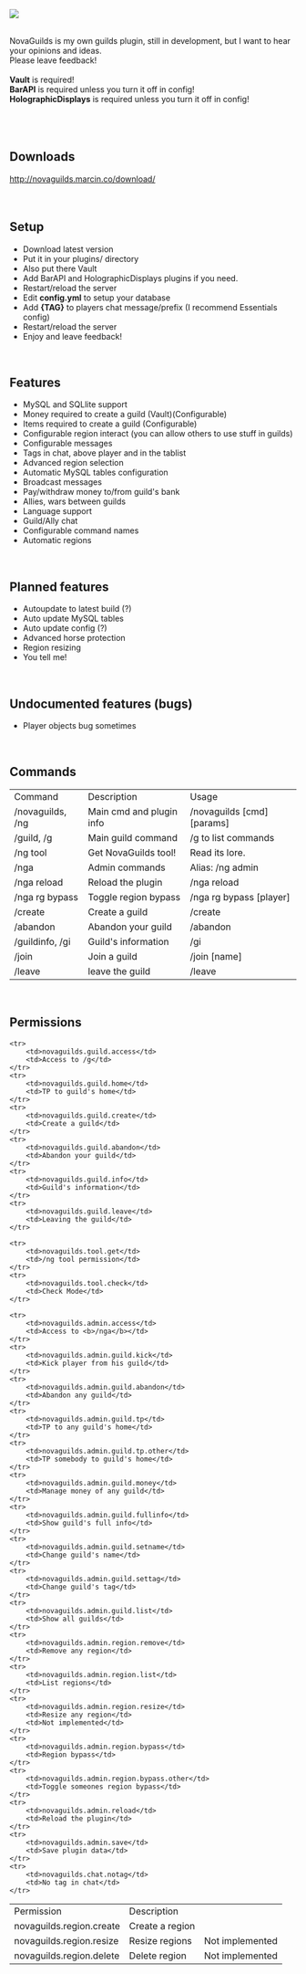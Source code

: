 <img src="http://novaguilds.marcin.co/img/newlogo.png" /><br/><br/>

NovaGuilds is my own guilds plugin, still in development, but I want to hear your opinions and ideas.<br/>
Please leave feedback!<br/><br/>
<b>Vault</b> is required!<br/>
<b>BarAPI</b> is required unless you turn it off in config!<br/>
<b>HolographicDisplays</b> is required unless you turn it off in config!<br/>
<br/><br/><br/>

<h2><b>Downloads</b></h2>
<a href="http://novaguilds.marcin.co/download/">http://novaguilds.marcin.co/download/</a>
<br/><br/><br/>

<h2><b>Setup</b></h2>
<ul>
    <li>Download latest version</li>
    <li>Put it in your plugins/ directory</li>
    <li>Also put there Vault</li>
    <li>Add BarAPI and HolographicDisplays plugins if you need.</li>
    <li>Restart/reload the server</li>
    <li>Edit <b>config.yml</b> to setup your database</li>
    <li>Add <b>{TAG}</b> to players chat message/prefix (I recommend Essentials config)</li>
    <li>Restart/reload the server</li>
    <li>Enjoy and leave feedback!</li>
</ul>

<br/>
<h2><b>Features</b></h2>
<ul>
    <li>MySQL and SQLlite support</li>
    <li>Money required to create a guild (Vault)(Configurable)</li>
    <li>Items required to create a guild (Configurable)</li>
    <li>Configurable region interact (you can allow others to use stuff in guilds)</li>
    <li>Configurable messages</li>
    <li>Tags in chat, above player and in the tablist</li>
    <li>Advanced region selection</li>
    <li>Automatic MySQL tables configuration</li>
    <li>Broadcast messages</li>
    <li>Pay/withdraw money to/from guild's bank</li>
    <li>Allies, wars between guilds</li>
    <li>Language support</li>
    <li>Guild/Ally chat</li>
    <li>Configurable command names</li>
    <li>Automatic regions</li>
</ul>

<br/>
<h2><b>Planned features</b></h2>
<ul>
    <li>Autoupdate to latest build (?)</li>
    <li>Auto update MySQL tables</li>
    <li>Auto update config (?)</li>
    <li>Advanced horse protection</li>
    <li>Region resizing</li>
    <li>You tell me!</li>
</ul>

<br/>
<h2><b>Undocumented features (bugs)</b></h2>
<ul>
    <li>Player objects bug sometimes</li>
</ul>

<br/>
<h2><b>Commands</b></h2>
<table>
    <tr>
        <td>Command</td>
        <td>Description</td>
        <td>Usage</td>
    </tr>
    <tr>
        <td>/novaguilds, /ng</td>
        <td>Main cmd and plugin info</td>
        <td>/novaguilds [cmd] [params]</td>
    </tr>
    <tr>
        <td>/guild, /g</td>
        <td>Main guild command</td>
        <td>/g to list commands</td>
    </tr>
    <tr>
        <td>/ng tool</td>
        <td>Get NovaGuilds tool!</td>
        <td>Read its lore.</td>
    </tr>
    <tr>
        <td>/nga</td>
        <td>Admin commands</td>
        <td>Alias: /ng admin</td>
    </tr>
    <tr>
        <td>/nga reload</td>
        <td>Reload the plugin</td>
        <td>/nga reload</td>
    </tr>
    <tr>
        <td>/nga rg bypass</td>
        <td>Toggle region bypass
        <td>/nga rg bypass [player]</td>
    </tr>
    <tr>
        <td>/create</td>
        <td>Create a guild</td>
        <td>/create <tag> <name></td>
    </tr>
    <tr>
        <td>/abandon</td>
        <td>Abandon your guild</td>
        <td>/abandon</td>
    </tr>
    <tr>
        <td>/guildinfo, /gi</td>
        <td>Guild's information</td>
        <td>/gi <name></td>
    </tr>
    <tr>
        <td>/join</td>
        <td>Join a guild</td>
        <td>/join [name]</td>
    </tr>
    <tr>
        <td>/leave</td>
        <td>leave the guild</td>
        <td>/leave</td>
    </tr>
</table>

<br/>
<h2><b>Permissions</b></h2>
<table>
    <tr>
        <td>Permission</td>
        <td>Description</td>
    </tr>
    <tr>
        <td>novaguilds.region.create</td>
        <td>Create a region</td>
    </tr>
    <tr>
        <td>novaguilds.region.resize</td>
        <td>Resize regions</td>
        <td>Not implemented</td>
    </tr>
    <tr>
        <td>novaguilds.region.delete</td>
        <td>Delete region</td>
        <td>Not implemented</td>
    </tr>
    
    <tr>
        <td>novaguilds.guild.access</td>
        <td>Access to /g</td>
    </tr>
    <tr>
        <td>novaguilds.guild.home</td>
        <td>TP to guild's home</td>
    </tr>
    <tr>
        <td>novaguilds.guild.create</td>
        <td>Create a guild</td>
    </tr>
    <tr>
        <td>novaguilds.guild.abandon</td>
        <td>Abandon your guild</td>
    </tr>
    <tr>
        <td>novaguilds.guild.info</td>
        <td>Guild's information</td>
    </tr>
    <tr>
        <td>novaguilds.guild.leave</td>
        <td>Leaving the guild</td>
    </tr>
    
    <tr>
        <td>novaguilds.tool.get</td>
        <td>/ng tool permission</td>
    </tr>
    <tr>
        <td>novaguilds.tool.check</td>
        <td>Check Mode</td>
    </tr>
    
    <tr>
        <td>novaguilds.admin.access</td>
        <td>Access to <b>/nga</b></td>
    </tr>
    <tr>
        <td>novaguilds.admin.guild.kick</td>
        <td>Kick player from his guild</td>
    </tr>
    <tr>
        <td>novaguilds.admin.guild.abandon</td>
        <td>Abandon any guild</td>
    </tr>
    <tr>
        <td>novaguilds.admin.guild.tp</td>
        <td>TP to any guild's home</td>
    </tr>
    <tr>
        <td>novaguilds.admin.guild.tp.other</td>
        <td>TP somebody to guild's home</td>
    </tr>
    <tr>
        <td>novaguilds.admin.guild.money</td>
        <td>Manage money of any guild</td>
    </tr>
    <tr>
        <td>novaguilds.admin.guild.fullinfo</td>
        <td>Show guild's full info</td>
    </tr>
    <tr>
        <td>novaguilds.admin.guild.setname</td>
        <td>Change guild's name</td>
    </tr>
    <tr>
        <td>novaguilds.admin.guild.settag</td>
        <td>Change guild's tag</td>
    </tr>
    <tr>
        <td>novaguilds.admin.guild.list</td>
        <td>Show all guilds</td>
    </tr>
    <tr>
        <td>novaguilds.admin.region.remove</td>
        <td>Remove any region</td>
    </tr>
    <tr>
        <td>novaguilds.admin.region.list</td>
        <td>List regions</td>
    </tr>
    <tr>
        <td>novaguilds.admin.region.resize</td>
        <td>Resize any region</td>
        <td>Not implemented</td>
    </tr>
    <tr>
        <td>novaguilds.admin.region.bypass</td>
        <td>Region bypass</td>
    </tr>
    <tr>
        <td>novaguilds.admin.region.bypass.other</td>
        <td>Toggle someones region bypass</td>
    </tr>
    <tr>
        <td>novaguilds.admin.reload</td>
        <td>Reload the plugin</td>
    </tr>
    <tr>
        <td>novaguilds.admin.save</td>
        <td>Save plugin data</td>
    </tr>
    <tr>
        <td>novaguilds.chat.notag</td>
        <td>No tag in chat</td>
    </tr>
</table>
